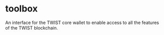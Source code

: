 # toolbox
An interface for the TWIST core wallet to enable access to all the features of the TWIST blockchain.
